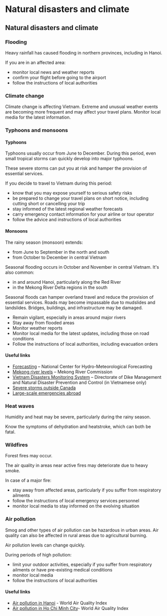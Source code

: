# Natural disasters and climate

## Natural disasters and climate

### Flooding

Heavy rainfall has caused flooding in northern provinces, including in Hanoi.

If you are in an affected area:

* monitor local news and weather reports
* confirm your flight before going to the airport
* follow the instructions of local authorities

### Climate change

Climate change is affecting Vietnam. Extreme and unusual weather events are becoming more frequent and may affect your travel plans. Monitor local media for the latest information.

### Typhoons and monsoons

#### Typhoons

Typhoons usually occur from June to December. During this period, even small tropical storms can quickly develop into major typhoons.

These severe storms can put you at risk and hamper the provision of essential services.

If you decide to travel to Vietnam during this period:

* know that you may expose yourself to serious safety risks
* be prepared to change your travel plans on short notice, including cutting short or cancelling your trip
* stay informed of the latest regional weather forecasts
* carry emergency contact information for your airline or tour operator
* follow the advice and instructions of local authorities

#### Monsoons

The rainy season (monsoon) extends:

* from June to September in the north and south
* from October to December in central Vietnam

Seasonal flooding occurs in October and November in central Vietnam. It's also common:

* in and around Hanoi, particularly along the Red River
* in the Mekong River Delta regions in the south

Seasonal floods can hamper overland travel and reduce the provision of essential services. Roads may become impassable due to mudslides and landslides. Bridges, buildings, and infrastructure may be damaged.

* Remain vigilant, especially in areas around major rivers
* Stay away from flooded areas
* Monitor weather reports
* Monitor local media for the latest updates, including those on road conditions
* Follow the instructions of local authorities, including evacuation orders

#### Useful links

* [Forecasting](https://nchmf.gov.vn/KttvsiteE/en-US/2/index.html) – National Center for Hydro-Meteorological Forecasting
* [Mekong river levels](https://www.mrcmekong.org/) – Mekong River Commission
* [Vietnam Disasters Monitoring System](http://vndms.dmc.gov.vn/) – Directorate of Dike Management and Natural Disaster Prevention and Control (in Vietnamese only)
* [Severe storms outside Canada](https://travel.gc.ca/travelling/health-safety/hurricanes-typhoons-cyclones-monsoons)
* [Large-scale emergencies abroad](https://travel.gc.ca/assistance/emergency-info/large-scale-emergencies-abroad)

### Heat waves

Humidity and heat may be severe, particularly during the rainy season.

Know the symptoms of dehydration and heatstroke, which can both be fatal.

### Wildfires

Forest fires may occur.

The air quality in areas near active fires may deteriorate due to heavy smoke.

In case of a major fire:

* stay away from affected areas, particularly if you suffer from respiratory ailments
* follow the instructions of local emergency services personnel
* monitor local media to stay informed on the evolving situation

### Air pollution

Smog and other types of air pollution can be hazardous in urban areas. Air quality can also be affected in rural areas due to agricultural burning.

Air pollution levels can change quickly.

During periods of high pollution:

* limit your outdoor activities, especially if you suffer from respiratory ailments or have pre-existing medical conditions
* monitor local media
* follow the instructions of local authorities

#### Useful links

* [Air pollution in Hanoi](https://aqicn.org/city/hanoi/) - World Air Quality Index
* [Air pollution in Ho Chi Minh City](https://aqicn.org/station/vietnam/ho-chi-minh-city/us-consulate)- World Air Quality Index
